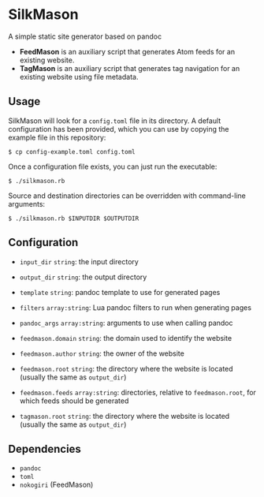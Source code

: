 # SilkMason

A simple static site generator based on pandoc

- **FeedMason** is an auxiliary script that generates Atom feeds for an existing website.
- **TagMason** is an auxiliary script that generates tag navigation for an existing website using file metadata.

## Usage

SilkMason will look for a `config.toml` file in its directory. A default configuration has been provided, which you can use by copying the example file in this repository:

`$ cp config-example.toml config.toml`

Once a configuration file exists, you can just run the executable:

`$ ./silkmason.rb`

Source and destination directories can be overridden with command-line arguments:

`$ ./silkmason.rb $INPUTDIR $OUTPUTDIR`

## Configuration

- `input_dir` `string`: the input directory
- `output_dir` `string`: the output directory
- `template` `string`: pandoc template to use for generated pages
- `filters` `array:string`: Lua pandoc filters to run when generating pages
- `pandoc_args` `array:string`: arguments to use when calling pandoc

- `feedmason.domain` `string`: the domain used to identify the website
- `feedmason.author` `string`: the owner of the website
- `feedmason.root` `string`: the directory where the website is located (usually the same as `output_dir`)
- `feedmason.feeds` `array:string`: directories, relative to `feedmason.root`, for which feeds should be generated

- `tagmason.root` `string`: the directory where the website is located (usually the same as `output_dir`)

## Dependencies

- `pandoc`
- `toml`
- `nokogiri` (FeedMason)
